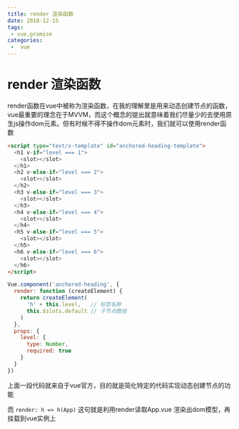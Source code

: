 ```yaml
---
title: render 渲染函数
date: 2018-12-15
tags:
 - vue,promise
categories:
 -  vue
---
```

# render 渲染函数

render函数在vue中被称为渲染函数，在我的理解里是用来动态创建节点的函数，vue最重要的理念在于MVVM，而这个概念的提出就意味着我们尽量少的去使用原生js操作dom元素。但有时候不得不操作dom元素时，我们就可以使用render函数

```html
<script type="text/x-template" id="anchored-heading-template">
  <h1 v-if="level === 1">
    <slot></slot>
  </h1>
  <h2 v-else-if="level === 2">
    <slot></slot>
  </h2>
  <h3 v-else-if="level === 3">
    <slot></slot>
  </h3>
  <h4 v-else-if="level === 4">
    <slot></slot>
  </h4>
  <h5 v-else-if="level === 5">
    <slot></slot>
  </h5>
  <h6 v-else-if="level === 6">
    <slot></slot>
  </h6>
</script>
```
```js
Vue.component('anchored-heading', {
  render: function (createElement) {
    return createElement(
      'h' + this.level,   // 标签名称
      this.$slots.default // 子节点数组
    )
  },
  props: {
    level: {
      type: Number,
      required: true
    }
  }
})
```

上面一段代码就来自于vue官方，目的就是简化特定的代码实现动态创建节点的功能

而 `render: h => h(App)` 这句就是利用render读取App.vue 渲染出dom模型，再挂载到vue实例上